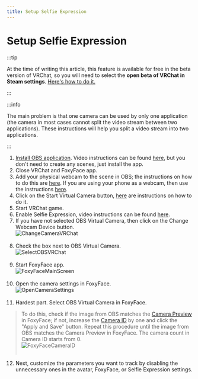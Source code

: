 ```yaml
---
title: Setup Selfie Expression
---
```


# Setup Selfie Expression

:::tip

At the time of writing this article, this feature is available for free in the beta version of VRChat, so you will need
to select the **open beta of VRChat in Steam settings**.
[Here's how to do it.](https://help.vrchat.com/hc/en-us/articles/360062658933-How-do-I-use-the-VRChat-Open-Beta)

:::

:::info

The main problem is that one camera can be used by only one application (the camera in most cases cannot split the video
stream between two applications). These instructions will help you split a video stream into two applications.

:::

1. [Install OBS application](https://obsproject.com/). Video instructions can be
   found [here](https://www.youtube.com/watch?v=QGxdTGhhJyI), but you don't need to create any scenes, just install the
   app.
2. Close VRChat and FoxyFace app.
3. Add your physical webcam to the scene in OBS; the instructions on how to do this
   are [here](https://www.youtube.com/watch?v=a_qugtLsuL0). If you are using your phone as a webcam, then use the
   instructions [here](/FoxyFace/connection/Connect-DroidCam.md).
4. Click on the Start Virtual Camera button, [here](https://obsproject.com/kb/virtual-camera-guide) are instructions on
   how to do it.
5. Start VRChat game.
6. Enable Selfie Expression, video instructions can be found [here](https://www.youtube.com/watch?v=iThnerZERdo).
7. If you have not selected OBS Virtual Camera, then click on the Change Webcam Device
   button.<br />![ChangeCameraVRChat](/images/FoxyFace/vrcft/ChangeCameraVRChat.png)<br /><br />
8. Check the box next to OBS Virtual
   Camera.<br />![SelectOBSVRChat](/images/FoxyFace/vrcft/SelectOBSVRChat.png)<br /><br />
9. Start FoxyFace
   app.<br />![FoxyFaceMainScreen](/images/FoxyFace/install-update-uninstall/install/FoxyFaceMainScreen.png)<br /><br />
10. Open the camera settings in
    FoxyFace.<br />![OpenCameraSettings](/images/FoxyFace/camera/settings/OpenCameraSettings.png)<br /><br />
11. Hardest part. Select OBS Virtual Camera in FoxyFace.

> To do this, check if the image from OBS matches
> the [Camera Preview](/FoxyFace/ui/camera/Camera-Settings.md#open-camera-preview-when-you-set-up-the-camera) in
> FoxyFace; if not, increase
> the [Camera ID](/FoxyFace/ui/camera/Camera-Settings.md#camera-id) by one and click the "Apply and Save" button. Repeat
> this procedure until
> the image from OBS matches the Camera Preview in FoxyFace. The camera count in Camera ID starts from
> 0.<br />![FoxyFaceCameraID](/images/FoxyFace/vrcft/FoxyFaceCameraID.png)<br /><br />

12. Next, customize the parameters you want to track by disabling the unnecessary ones in the avatar, FoxyFace, or
    Selfie Expression settings.